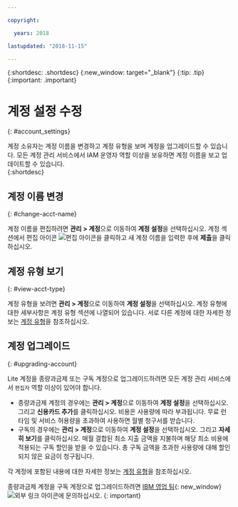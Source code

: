 ```yaml
---

copyright:

  years: 2018

lastupdated: "2018-11-15" 

---
```


{:shortdesc: .shortdesc}
{:new_window: target="_blank"}
{:tip: .tip}
{:important: .important}


# 계정 설정 수정
{: #account_settings}

계정 소유자는 계정 이름을 변경하고 계정 유형을 보며 계정을 업그레이드할 수 있습니다. 모든 계정 관리 서비스에서 IAM 운영자 역할 이상을 보유하면 계정 이름을 보고 업데이트할 수 있습니다.   
{:shortdesc}


## 계정 이름 변경
{: #change-acct-name}

계정 이름을 편집하려면 **관리 > 계정**으로 이동하여 **계정 설정**을 선택하십시오. 계정 섹션에서 편집 아이콘 ![편집 아이콘](../icons/edit-tagging.svg)을 클릭하고 새 계정 이름을 입력한 후에 **제출**을 클릭하십시오.  


## 계정 유형 보기
{: #view-acct-type}

계정 유형을 보려면 **관리 > 계정**으로 이동하여 **계정 설정**을 선택하십시오. 계정 유형에 대한 세부사항은 계정 유형 섹션에 나열되어 있습니다. 서로 다른 계정에 대한 자세한 정보는 [계정 유형](/docs/account/index.html#accounts)을 참조하십시오.  


## 계정 업그레이드
{: #upgrading-account}

Lite 계정을 종량과금제 또는 구독 계정으로 업그레이드하려면 모든 계정 관리 서비스에서 `편집자` 역할 이상이 있어야 합니다.  

* 종량과금제 계정의 경우에는 **관리 > 계정**으로 이동하여 **계정 설정**을 선택하십시오. 그리고 **신용카드 추가**를 클릭하십시오. 비용은 사용량에 따라 부과됩니다. 무료 런타임 및 서비스 허용량을 초과하여 사용하면 월별 청구서를 받습니다. 
* 구독의 경우에는 **관리 > 계정**으로 이동하여 **계정 설정**을 선택하십시오. 그리고 **자세히 보기**를 클릭하십시오. 매월 결합된 최소 지출 금액을 지불하며 해당 최소 비용에 적용되는 구독 할인을 받을 수 있습니다. 총 구독 금액을 초과한 사용량에 대해 할인되지 않은 요금이 청구됩니다.

각 계정에 포함된 내용에 대한 자세한 정보는 [계정 유형](/docs/account/index.html#accounts)을 참조하십시오.  


종량과금제 계정을 구독 계정으로 업그레이드하려면 [IBM 영업 팀](https://www.ibm.com/cloud-computing/bluemix/contact-us){: new_window} ![외부 링크 아이콘](../icons/launch-glyph.svg "외부 링크 아이콘")에 문의하십시오.
{: important}
